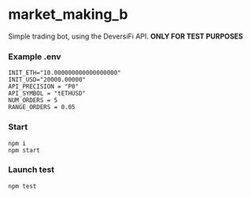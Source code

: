 # market_making_b

Simple trading bot, using the DeversiFi API. 
**ONLY FOR TEST PURPOSES**

### Example .env

```
INIT_ETH="10.000000000000000000"
INIT_USD="20000.00000"
API_PRECISION = "P0"
API_SYMBOL = "tETHUSD"
NUM_ORDERS = 5
RANGE_ORDERS = 0.05
```

### Start


```
npm i
npm start
```

### Launch test

```
npm test
```
